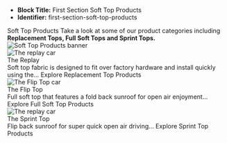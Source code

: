 - **Block Title:** First Section Soft Top Products
- **Identifier:** first-section-soft-top-products

<section class="section__soft-top-products">
    <div class="banner__wrapper">
        <div class="banner__background">
            <span class="banner__title">Soft Top Products</span>
            <span class="banner__subtitle">Take a look at some of our product categories including <strong>Replacement Tops, Full Soft Tops and Sprint Tops.</strong></span>
        </div>
        <div class="banner__image-wrapper">
            <picture>
                <source srcset="{{media url=&quot;banner-images/soft-top-banner-desktop.png&quot;}}" media="(min-width: 1024px)">
                <source srcset="{{media url=&quot;banner-images/soft-top-banner-tablet.png&quot;}}" media="(min-width: 768px)">
                <source srcset="{{media url=&quot;banner-images/soft-top-banner-mobile.png&quot;}}" media="(max-width: 767px)">
                <img class="banner__image" src="{{media url=&quot;banner-images/soft-top-banner-mobile.png&quot;}}" alt="Soft Top Products banner">
            </picture>
        </div>
    </div>
    <div class="cards__wrapper">
        <div class="card card--replay">
            <div class="card__image-wrapper">
                <picture>
                    <source srcset="{{media url=&quot;product-images/the-replay-desktop.png&quot;}}" media="(min-width: 1024px)">
                    <source srcset="{{media url=&quot;product-images/the-replay-mobile.png&quot;}}" media="(max-width: 1023px)">
                    <img class="card__image" src="{{media url=&quot;product-images/the-replay-mobile.png&quot;}}" alt="The replay car">
                </picture>
            </div>
            <div class="card__info-wrapper">
                <div class="card__title-background">
                    <span class="card__title">The Replay</span>
                </div>
                <span class="card__description">Soft top fabric is designed to fit over factory hardware and install quickly using the…</span>
                <span class="card__view-more">Explore Replacement Top Products<i class="icon-arrow-dropbown"></i></span>
            </div>
        </div>
        <div class="card card--flip-top">
            <div class="card__image-wrapper">
                <picture>
                    <source srcset="{{media url=&quot;product-images/the-flip-top-desktop.png&quot;}}" media="(min-width: 1024px)">
                    <source srcset="{{media url=&quot;product-images/the-flip-top-mobile.png&quot;}}" media="(max-width: 1023px)">
                    <img class="card__image" src="{{media url=&quot;product-images/the-flip-top-mobile.png&quot;}}" alt="The Flip Top car">
                </picture>
            </div>
            <div class="card__info-wrapper">
                <div class="card__title-background">
                    <span class="card__title">The Flip Top</span>
                </div>
                <span class="card__description">Full soft top that features a fold back sunroof for open air enjoyment...</span>
                <span class="card__view-more">Explore Full Soft Top Products<i class="icon-arrow-dropbown"></i></span>
            </div>
        </div>
        <div class="card card--sprint-top">
            <div class="card__image-wrapper">
                <picture>
                    <source srcset="{{media url=&quot;product-images/the-sprint-top-desktop.png&quot;}}" media="(min-width: 1024px)">
                    <source srcset="{{media url=&quot;product-images/the-sprint-top-mobile.png&quot;}}" media="(max-width: 1023px)">
                    <img class="card__image" src="{{media url=&quot;product-images/the-sprint-top-mobile.png&quot;}}" alt="The replay car">
                </picture>
            </div>
            <div class="card__info-wrapper">
                <div class="card__title-background">
                    <span class="card__title">The Sprint Top</span>
                </div>
                <span class="card__description">Flip back sunroof for super quick open air driving…</span>
                <span class="card__view-more">Explore Sprint Top Products<i class="icon-arrow-dropbown"></i></span>
            </div>
        </div>
    </div>
</section>
